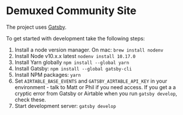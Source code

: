 # Demuxed Community Site

The project uses [Gatsby](https://www.gatsbyjs.org/).

To get started with development take the following steps:

1. Install a node version manager. On mac: `brew install nodenv`
2. Install Node v10.x.x latest `nodenv install 10.17.0`
3. Install Yarn globally `npm install --global yarn`
4. Install Gatsby: `npm install --global gatsby-cli`
5. Install NPM packages: `yarn`
6. Set `AIRTABLE_BASE_EVENTS` and `GATSBY_AIRTABLE_API_KEY` in your environment - talk to Matt or Phil if you need access. If you get a a cryptic error from Gatsby or Airtable when you run `gatsby develop`, check these.
7. Start development server: `gatsby develop`

